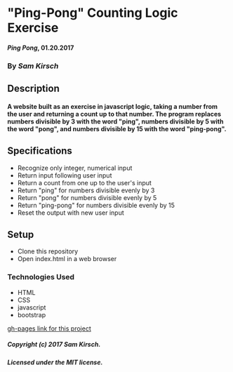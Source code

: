 # "Ping-Pong" Counting Logic Exercise

#### _Ping Pong_, 01.20.2017

### By _Sam Kirsch_

## Description

#### A website built as an exercise in javascript logic, taking a number from the user and returning a count up to that number. The program replaces numbers divisible by 3 with the word "ping", numbers divisible by 5 with the word "pong", and numbers divisible by 15 with the word "ping-pong".

## Specifications

* Recognize only integer, numerical input
* Return input following user input
* Return a count from one up to the user's input
* Return "ping" for numbers divisible evenly by 3
* Return "pong" for numbers divisible evenly by 5
* Return "ping-pong" for numbers divisible evenly by 15
* Reset the output with new user input

## Setup

* Clone this repository
* Open index.html in a web browser

### Technologies Used

* HTML
* CSS
* javascript
* bootstrap

[gh-pages link for this project](https://denalisk.github.io/track-guide)

##### Copyright (c) 2017 Sam Kirsch.

##### Licensed under the MIT license.
